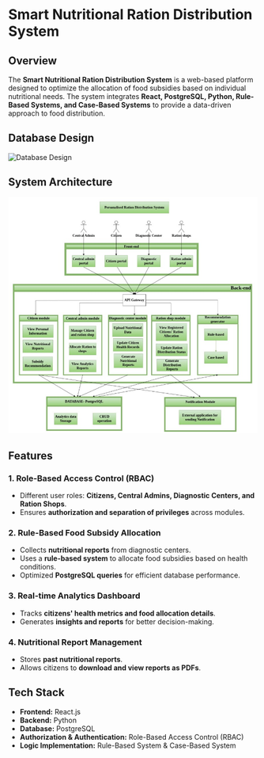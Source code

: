 # Smart Nutritional Ration Distribution System

## Overview
The **Smart Nutritional Ration Distribution System** is a web-based platform designed to optimize the allocation of food subsidies based on individual nutritional needs. The system integrates **React, PostgreSQL, Python, Rule-Based Systems, and Case-Based Systems** to provide a data-driven approach to food distribution.

## Database Design

![Database Design](./Database_Design.jpg)

## System Architecture

![System Architecture](./System_Architecture.jpeg)

## Features

### 1. Role-Based Access Control (RBAC)
- Different user roles: **Citizens, Central Admins, Diagnostic Centers, and Ration Shops**.
- Ensures **authorization and separation of privileges** across modules.

### 2. Rule-Based Food Subsidy Allocation
- Collects **nutritional reports** from diagnostic centers.
- Uses a **rule-based system** to allocate food subsidies based on health conditions.
- Optimized **PostgreSQL queries** for efficient database performance.

### 3. Real-time Analytics Dashboard
- Tracks **citizens' health metrics and food allocation details**.
- Generates **insights and reports** for better decision-making.

### 4. Nutritional Report Management
- Stores **past nutritional reports**.
- Allows citizens to **download and view reports as PDFs**.

## Tech Stack
- **Frontend:** React.js
- **Backend:** Python
- **Database:** PostgreSQL
- **Authorization & Authentication:** Role-Based Access Control (RBAC)
- **Logic Implementation:** Rule-Based System & Case-Based System
